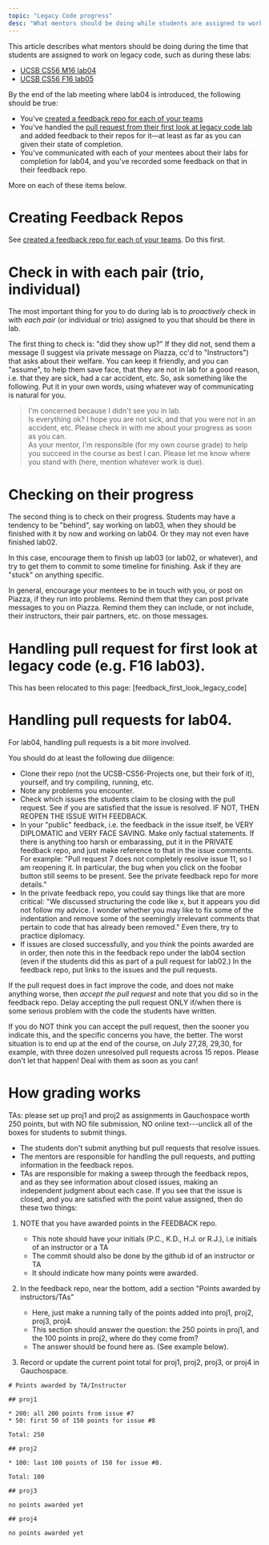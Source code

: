 ```yaml
---
topic: "Legacy Code progress"
desc: "What mentors should be doing while students are assigned to work on legacy code"
---
```


This article describes what mentors should be doing during the time that students are assigned to work on legacy code, 
such as during these labs:

* [UCSB CS56 M16 lab04](http://ucsb-cs56-m16.github.io/lab/lab04/)
* [UCSB CS56 F16 lab05](http://ucsb-cs56-f16.github.io/lab/lab05/)


By the end of the lab meeting where lab04 is introduced, the following should be true:

* You've [created a feedback repo for each of your teams](/topics/creating_feedback_repos/)
* You've handled the [pull request from their first look at legacy code lab](/topics/pull_request_first_look_legacy_code/) and added feedback to their repos for it&mdash;at least as far as you can given their state of completion.
* You've communicated with each of your mentees about their labs for completion for lab04, and you've recorded some feedback on that in their feedback repo.

More on each of these items below.

# Creating Feedback Repos

See [created a feedback repo for each of your teams](/topics/creating_feedback_repos/).  Do this first.

# Check in with each pair (trio, individual)

The most important thing for you to do during lab is to *proactively* check in with *each pair* (or individual or trio) assigned to you
that should be there in lab.

The first thing to check is: "did they show up?"  If they did not, send them a message (I suggest via private message on Piazza, cc'd to "Instructors")
that asks about their welfare.    You can keep it friendly, and you can "assume", to help them save face, that they are not in lab for a good reason, i.e.
that they are sick, had a car accident, etc.   So, ask something like the following.  Put it in your own words, using whatever
way of communicating is natural for you.

>    I'm concerned because I didn't see you in lab.  
>    Is everything ok? I hope you are not sick, and that you were not in an accident, etc.
>    Please check in with me about your progress as soon as you can.  
>    As your mentor, I'm responsible (for my
>    own course grade) to help you succeed in the course as best I can.
>    Please let me know where you stand with (here, mention whatever work is due).

# Checking on their progress

The second thing is to check on their progress.  Students may have a tendency to be "behind", say working on lab03, when they should be finished with it by now and working on lab04.  Or they may not even have finished lab02.

In this case, encourage them to finish up lab03 (or lab02, or whatever), and try to get them to commit to some timeline for finishing.  Ask if they 
are "stuck" on anything specific.  

In general, encourage your mentees to be in touch with you, or post on Piazza, if they run into problems.
Remind them that they can post private messages to you on Piazza.  Remind them they can include, or not include, their instructors,
their pair partners, etc. on those messages.

# Handling pull request for first look at legacy code (e.g. F16 lab03).

This has been relocated to this page: [feedback_first_look_legacy_code]


# Handling pull requests for lab04.

For lab04, handling pull requests is a bit more involved.

You should do at least the following due diligence:

* Clone their repo (not the UCSB-CS56-Projects one, but their fork of it), yourself, and try compiling, running, etc.
* Note any problems you encounter.
* Check which issues the students claim to be closing with the pull request.  See if you are satisfied that the issue is resolved. IF NOT, THEN REOPEN THE ISSUE WITH FEEDBACK.  
* In your "public" feedback, i.e. the feedback in the issue itself, be VERY DIPLOMATIC and VERY FACE SAVING. Make only factual statements.   If there is anything too harsh or embarassing, put it in the PRIVATE feedback repo, and just make reference to that in the issue comments. For example: "Pull request 7 does not completely resolve issue 11, so I am reopening it. In particular, the bug when you click on the foobar button still seems to be present. See the private feedback repo for more details."  
* In the private feedback repo, you could say things like that are more critical: "We discussed structuring the code like x, but it appears you did not follow my advice. I wonder whether you may like to fix some of the indentation and remove some of the seemingly irrelevant comments that pertain to code that has already been removed."  Even there, try to practice diplomacy.
* If issues are closed successfully, and you think the points awarded are in order, then note this in the feedback repo under the lab04 section (even if the students did this as part of a pull request for lab02.)  In the feedback repo, put links to the issues and the pull requests.

If the pull request does in fact improve the code, and does not make anything worse, then *accept the pull request* and note that you did so in the feedback repo.  Delay accepting the pull request ONLY if/when there is some serious problem with the code the students have written.    

If you do NOT think you can accept the pull request, then the sooner you indicate this, and the specific concerns you have, the better.  The worst situation is to end up at the end of the course, on July 27,28, 29,30, for example, with three dozen unresolved pull requests across 15 repos.   Please don't let that happen!   Deal with them as soon as you can!

# How grading works

TAs: please set up proj1 and proj2 as assignments in Gauchospace worth 250 points, but with NO file submission, NO online text---unclick all of the boxes for students to submit things.   

* The students don't submit anything but pull requests that resolve issues. 
* The mentors are responsible for handling the pull requests, and putting information in the feedback repos.
* TAs are responsible for making a sweep through the feedback repos, and as they see information about closed issues, making an independent judgment about each case.  If you see that the issue is closed, and you are satisfied with the point value assigned, then do these two things:

1. NOTE that you have awarded points in the FEEDBACK repo.  
    * This note should have your initials (P.C., K.D., H.J. or R.J.), i.e initials of an instructor or a TA
    * The commit should also be done by the github id of an instructor or TA
    * It should indicate how many points were awarded.
    
2. In the feedback repo, near the bottom, add a section "Points awarded by instructors/TAs"
    * Here, just make a running tally of the points added into proj1, proj2, proj3, proj4.  
    * This section should answer the question: the 250 points in proj1, and the 100 points in proj2, where do they come from?
    * The answer should be found here as. (See example below).
    
3.  Record or update the current point total for proj1, proj2, proj3, or proj4 in Gauchospace.
    
```
# Points awarded by TA/Instructor

## proj1

* 200: all 200 points from issue #7
* 50: first 50 of 150 points for issue #8

Total: 250

## proj2

* 100: last 100 points of 150 for issue #8.

Total: 100

## proj3

no points awarded yet

## proj4

no points awarded yet

```
```


    
